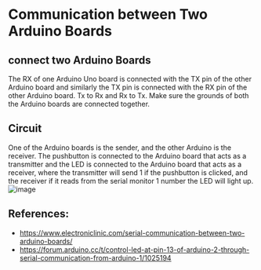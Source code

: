 # Communication between Two Arduino Boards
## connect two Arduino Boards
The RX of one Arduino Uno board is connected with the TX pin of the other Arduino board and similarly the TX pin is connected with the RX pin of the other Arduino board. Tx to Rx and Rx to Tx. Make sure the grounds of both the Arduino boards are connected together.

## Circuit
One of the Arduino boards is the sender, and the other Arduino is the receiver.
The pushbutton is connected to the Arduino board that acts as a transmitter and the LED is connected to the Arduino board that acts as a receiver, where the transmitter will send 1 if the pushbutton is clicked, and the receiver if it reads from the serial monitor 1 number the LED will light up.
![image](https://github.com/Ebtihal09/IOT-Tasks/assets/124944456/ebf35d4a-1ecf-45a0-8ef2-5d7d5158fbbf)



## References:
* https://www.electroniclinic.com/serial-communication-between-two-arduino-boards/
* https://forum.arduino.cc/t/control-led-at-pin-13-of-arduino-2-through-serial-communication-from-arduino-1/1025194

